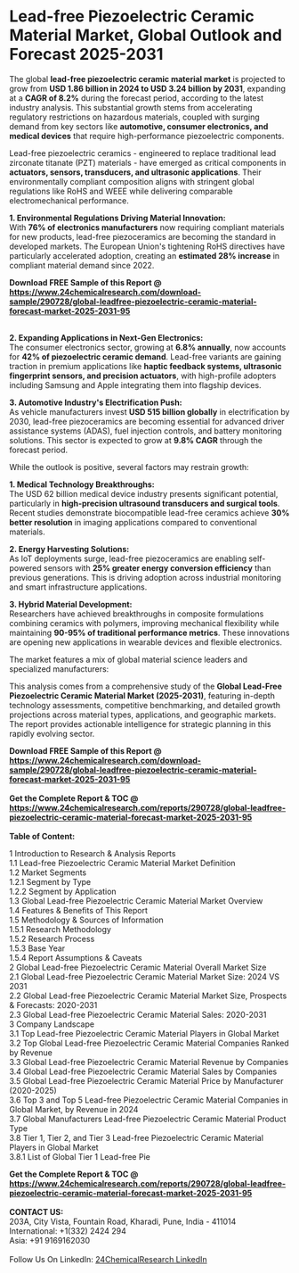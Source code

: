 <h1>Lead-free Piezoelectric Ceramic Material Market, Global Outlook and Forecast 2025-2031</h1><p>The global <strong>lead-free piezoelectric ceramic material market</strong> is projected to grow from <strong>USD 1.86 billion in 2024 to USD 3.24 billion by 2031</strong>, expanding at a <strong>CAGR of 8.2%</strong> during the forecast period, according to the latest industry analysis. This substantial growth stems from accelerating regulatory restrictions on hazardous materials, coupled with surging demand from key sectors like <strong>automotive, consumer electronics, and medical devices</strong> that require high-performance piezoelectric components.</p><p>Lead-free piezoelectric ceramics - engineered to replace traditional lead zirconate titanate (PZT) materials - have emerged as critical components in <strong>actuators, sensors, transducers, and ultrasonic applications</strong>. Their environmentally compliant composition aligns with stringent global regulations like RoHS and WEEE while delivering comparable electromechanical performance.</p><p><strong>1. Environmental Regulations Driving Material Innovation:</strong><br>
With <strong>76% of electronics manufacturers</strong> now requiring compliant materials for new products, lead-free piezoceramics are becoming the standard in developed markets. The European Union's tightening RoHS directives have particularly accelerated adoption, creating an <strong>estimated 28% increase</strong> in compliant material demand since 2022.</p><div><b>Download FREE Sample of this Report @ 
            <a href="https://www.24chemicalresearch.com/download-sample/290728/global-leadfree-piezoelectric-ceramic-material-forecast-market-2025-2031-95">
            https://www.24chemicalresearch.com/download-sample/290728/global-leadfree-piezoelectric-ceramic-material-forecast-market-2025-2031-95</a></b></div><br><p><strong>2. Expanding Applications in Next-Gen Electronics:</strong><br>
The consumer electronics sector, growing at <strong>6.8% annually</strong>, now accounts for <strong>42% of piezoelectric ceramic demand</strong>. Lead-free variants are gaining traction in premium applications like <strong>haptic feedback systems, ultrasonic fingerprint sensors, and precision actuators</strong>, with high-profile adopters including Samsung and Apple integrating them into flagship devices.</p><p><strong>3. Automotive Industry's Electrification Push:</strong><br>
As vehicle manufacturers invest <strong>USD 515 billion globally</strong> in electrification by 2030, lead-free piezoceramics are becoming essential for advanced driver assistance systems (ADAS), fuel injection controls, and battery monitoring solutions. This sector is expected to grow at <strong>9.8% CAGR</strong> through the forecast period.</p><p>While the outlook is positive, several factors may restrain growth:</p><p><strong>1. Medical Technology Breakthroughs:</strong><br>
The USD 62 billion medical device industry presents significant potential, particularly in <strong>high-precision ultrasound transducers and surgical tools</strong>. Recent studies demonstrate biocompatible lead-free ceramics achieve <strong>30% better resolution</strong> in imaging applications compared to conventional materials.</p><p><strong>2. Energy Harvesting Solutions:</strong><br>
As IoT deployments surge, lead-free piezoceramics are enabling self-powered sensors with <strong>25% greater energy conversion efficiency</strong> than previous generations. This is driving adoption across industrial monitoring and smart infrastructure applications.</p><p><strong>3. Hybrid Material Development:</strong><br>
Researchers have achieved breakthroughs in composite formulations combining ceramics with polymers, improving mechanical flexibility while maintaining <strong>90-95% of traditional performance metrics</strong>. These innovations are opening new applications in wearable devices and flexible electronics.</p><p>The market features a mix of global material science leaders and specialized manufacturers:</p><p>This analysis comes from a comprehensive study of the <strong>Global Lead-Free Piezoelectric Ceramic Material Market (2025-2031)</strong>, featuring in-depth technology assessments, competitive benchmarking, and detailed growth projections across material types, applications, and geographic markets. The report provides actionable intelligence for strategic planning in this rapidly evolving sector.</p><div><b>Download FREE Sample of this Report @ 
            <a href="https://www.24chemicalresearch.com/download-sample/290728/global-leadfree-piezoelectric-ceramic-material-forecast-market-2025-2031-95">
            https://www.24chemicalresearch.com/download-sample/290728/global-leadfree-piezoelectric-ceramic-material-forecast-market-2025-2031-95</a></b></div><br><div><b>Get the Complete Report & TOC @ 
            <a href="https://www.24chemicalresearch.com/reports/290728/global-leadfree-piezoelectric-ceramic-material-forecast-market-2025-2031-95">
            https://www.24chemicalresearch.com/reports/290728/global-leadfree-piezoelectric-ceramic-material-forecast-market-2025-2031-95</a></b></div><br>
            <b>Table of Content:</b><p>1 Introduction to Research & Analysis Reports<br />
 1.1 Lead-free Piezoelectric Ceramic Material Market Definition<br />
 1.2 Market Segments<br />
 1.2.1 Segment by Type<br />
 1.2.2 Segment by Application<br />
 1.3 Global Lead-free Piezoelectric Ceramic Material Market Overview<br />
 1.4 Features & Benefits of This Report<br />
 1.5 Methodology & Sources of Information<br />
 1.5.1 Research Methodology<br />
 1.5.2 Research Process<br />
 1.5.3 Base Year<br />
 1.5.4 Report Assumptions & Caveats<br />
2 Global Lead-free Piezoelectric Ceramic Material Overall Market Size<br />
 2.1 Global Lead-free Piezoelectric Ceramic Material Market Size: 2024 VS 2031<br />
 2.2 Global Lead-free Piezoelectric Ceramic Material Market Size, Prospects & Forecasts: 2020-2031<br />
 2.3 Global Lead-free Piezoelectric Ceramic Material Sales: 2020-2031<br />
3 Company Landscape<br />
 3.1 Top Lead-free Piezoelectric Ceramic Material Players in Global Market<br />
 3.2 Top Global Lead-free Piezoelectric Ceramic Material Companies Ranked by Revenue<br />
 3.3 Global Lead-free Piezoelectric Ceramic Material Revenue by Companies<br />
 3.4 Global Lead-free Piezoelectric Ceramic Material Sales by Companies<br />
 3.5 Global Lead-free Piezoelectric Ceramic Material Price by Manufacturer (2020-2025)<br />
 3.6 Top 3 and Top 5 Lead-free Piezoelectric Ceramic Material Companies in Global Market, by Revenue in 2024<br />
 3.7 Global Manufacturers Lead-free Piezoelectric Ceramic Material Product Type<br />
 3.8 Tier 1, Tier 2, and Tier 3 Lead-free Piezoelectric Ceramic Material Players in Global Market<br />
 3.8.1 List of Global Tier 1 Lead-free Pie</p><div><b>Get the Complete Report & TOC @ 
            <a href="https://www.24chemicalresearch.com/reports/290728/global-leadfree-piezoelectric-ceramic-material-forecast-market-2025-2031-95">
            https://www.24chemicalresearch.com/reports/290728/global-leadfree-piezoelectric-ceramic-material-forecast-market-2025-2031-95</a></b></div><br><b>CONTACT US:</b><br>
            203A, City Vista, Fountain Road, Kharadi, Pune, India - 411014<br>
            International: +1(332) 2424 294<br>
            Asia: +91 9169162030 <br><br>
            Follow Us On LinkedIn: <a href="https://www.linkedin.com/company/24chemicalresearch/">24ChemicalResearch LinkedIn</a>